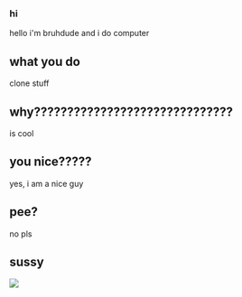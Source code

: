 ### hi
hello i'm bruhdude and i do computer
## what you do
clone stuff
## why??????????????????????????????
is cool
## you nice?????
yes, i am a nice guy
## pee?
no pls
## sussy
<img src="https://cdn.discordapp.com/attachments/606640671788630026/863688144658759690/Screen_Shot_2021-07-11_at_2.38.50_AM.png">
